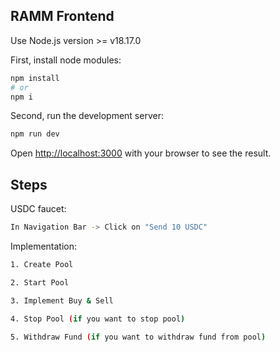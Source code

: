 ## RAMM Frontend

Use Node.js version >= v18.17.0

First, install node modules:

```bash
npm install
# or
npm i
```

Second, run the development server:

```bash
npm run dev
```

Open [http://localhost:3000](http://localhost:3000) with your browser to see the result.

## Steps

USDC faucet:

```bash
In Navigation Bar -> Click on "Send 10 USDC"
```

Implementation:

```bash
1. Create Pool

2. Start Pool

3. Implement Buy & Sell

4. Stop Pool (if you want to stop pool)

5. Withdraw Fund (if you want to withdraw fund from pool)

```



